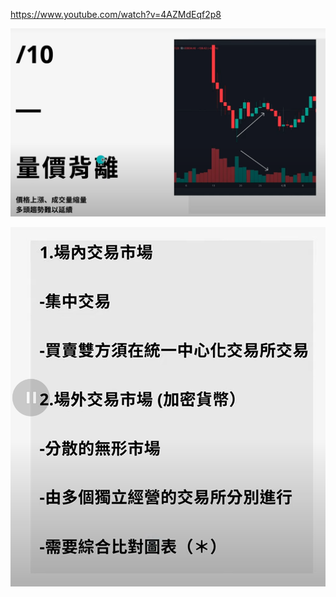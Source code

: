 https://www.youtube.com/watch?v=4AZMdEqf2p8


![](../../assets/Pasted%20image%2020240509180848.png)

![](../../assets/Pasted%20image%2020240509181336.png)




